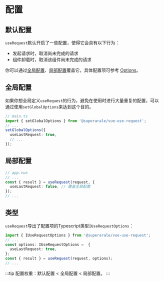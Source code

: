 # 配置
## 默认配置
`useRequest`默认开启了一些配置，使得它会具有以下行为：
- 发起请求时，取消尚未完成的请求
- 组件卸载时，取消该组件尚未完成的请求

你可以通过[全局配置](#全局配置)、[局部配置](#局部配置)覆盖它，具体配置项可参考 [Options](/api/index.md#options)。

## 全局配置
如果你想全局定义`useRequest`的行为，避免在使用时进行大量重复的配置，可以通过使用`setGlobalOptions`来达到这个目的。
```ts
// main.ts
import { setGlobalOptions } from '@superarale/vue-use-request';
// ...
setGlobalOptions({
  useLastRequest: true,
  // ...
});
```

## 局部配置
```ts
// app.vue
// ...
const { result } = useRequest(request, {
  useLastRequest: false, // 覆盖全局配置
});
// ...
```

## 类型
`useRequest`导出了配置项的Typescript类型`IUseRequestOptions`：
```ts
import { IUseRequestOptions } from '@superarale/vue-use-request';
// ...
const options: IUseRequestOptions =  {
  useLastRequest: true,
};
const { result } = useRequest(request, options);
// ...
```

:::tip
配置权重：默认配置 < 全局配置 < 局部配置。
:::